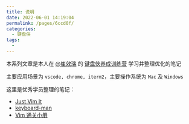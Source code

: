 ```yaml
---
title: 说明
date: 2022-06-01 14:19:04
permalink: /pages/6ccd0f/
categories:
  - 键盘侠
tags:
  -
---
```


本系列文章是本人在 [@崔效瑞](https://github.com/cuixiaorui) 的 [键盘侠养成训练营](https://appewiejl9g3764.h5.xiaoeknow.com/p/course/ecourse/course_28y3lTEa0pnA2HVLtZiz1vQ2kH4) 学习并整理优化的笔记

主要应用场景为 `vscode, chrome, iterm2`，主要操作系统为 `Mac` 及 `Windows`

这里是优秀学员整理的笔记：

- [Just Vim It](https://vim.nauxscript.com/)
- [keyboard-man](http://zhoubin.cc/keyboard-man-docs/)
- [Vim 通关小册](https://sudongyuer.github.io/learn-vim/)
